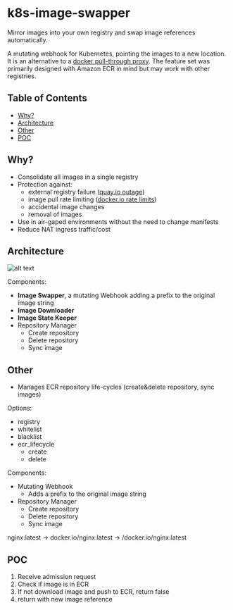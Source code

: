 # k8s-image-swapper

Mirror images into your own registry and swap image references automatically.

A mutating webhook for Kubernetes, pointing the images to a new location.
It is an alternative to a [docker pull-through proxy](docker-mirror).
The feature set was primarily designed with Amazon ECR in mind but may work with other registries.

[docker-mirror]: https://docs.docker.com/registry/recipes/mirror/

<!-- START doctoc generated TOC please keep comment here to allow auto update -->
<!-- DON'T EDIT THIS SECTION, INSTEAD RE-RUN doctoc TO UPDATE -->
## Table of Contents

- [Why?](#why)
- [Architecture](#architecture)
- [Other](#other)
- [POC](#poc)

<!-- END doctoc generated TOC please keep comment here to allow auto update -->

## Why?

* Consolidate all images in a single registry
* Protection against:
  * external registry failure ([quay.io outage](quay-outage))
  * image pull rate limiting ([docker.io rate limits](docker-rate-limiting))
  * accidental image changes
  * removal of images
* Use in air-gaped environments without the need to change manifests
* Reduce NAT ingress traffic/cost

[quay-outage]: https://www.reddit.com/r/devops/comments/f9kiej/quayio_is_experiencing_an_outage/
[docker-rate-limiting]: https://www.docker.com/blog/scaling-docker-to-serve-millions-more-developers-network-egress/

## Architecture

![alt text](architecture.jpg "k8s-image-swapper Architecture")

Components:
* **Image Swapper**, a mutating Webhook adding a prefix to the original image string
* **Image Downloader**
* **Image State Keeper**
* Repository Manager
  * Create repository
  * Delete repository
  * Sync image

## Other

* Manages ECR repository life-cycles (create&delete repository, sync images)

Options:

- registry
- whitelist
- blacklist
- ecr_lifecycle
    - create
    - delete


Components:
* Mutating Webhook
  * Adds a prefix to the original image string
* Repository Manager
  * Create repository
  * Delete repository
  * Sync image

nginx:latest -> docker.io/nginx:latest -> <registry>/docker.io/nginx:latest


## POC

1. Receive admission request
2. Check if image is in ECR
3. If not download image and push to ECR, return false
4. return with new image reference
